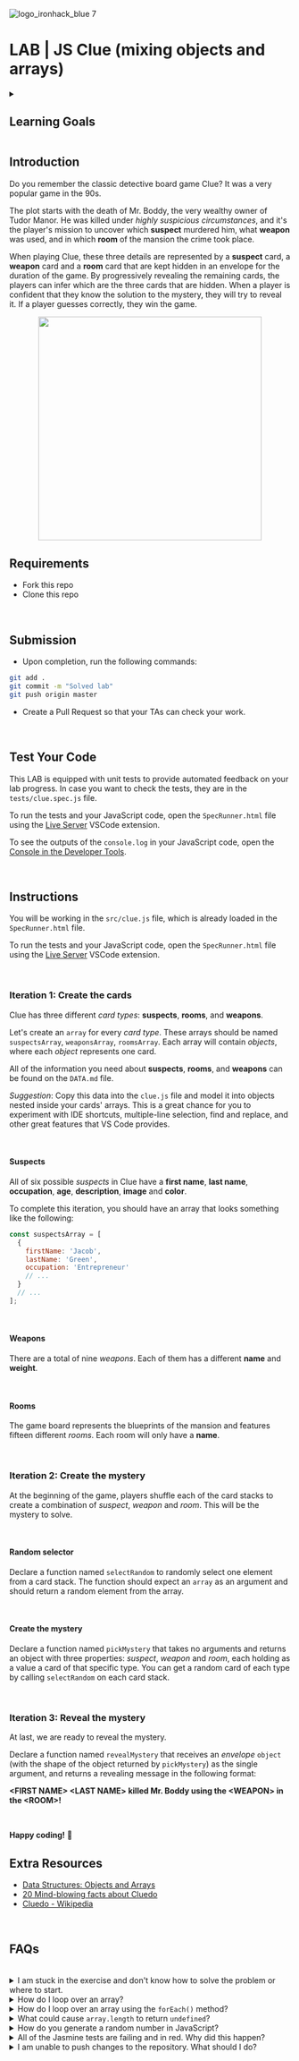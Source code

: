 ![logo_ironhack_blue 7](https://user-images.githubusercontent.com/23629340/40541063-a07a0a8a-601a-11e8-91b5-2f13e4e6b441.png)

# LAB | JS Clue (mixing objects and arrays)

<details>
  <summary>
   <h2>Learning Goals</h2>
  </summary>

  This exercise is designed to allow you practice and apply the concepts and techniques taught in class. 

  Upon completion of this exercise, you will be able to:

  - Run predefined tests in Jasmine to verify that the program meets the technical requirements.
  - Identify expected code behavior by reading and understanding test results and errors.
  - Create objects using the object literal syntax
  - Declare and invoke functions
  - Use the `return` keyword to return a value from a function.
  - Pass arrays to functions as arguments.
  - Access objects stored in arrays,
  - Access object properties using the dot notation and bracket notation
  - Iterate over arrays using the `for` and `forEach` loops.

  <br>
  <hr> 

</details>

## Introduction

Do you remember the classic detective board game Clue? It was a very popular game in the 90s.

The plot starts with the death of Mr. Boddy, the very wealthy owner of Tudor Manor. He was killed under _highly suspicious circumstances_, and it's the player's mission to uncover which **suspect** murdered him, what **weapon** was used, and in which **room** of the mansion the crime took place.

When playing Clue, these three details are represented by a **suspect** card, a **weapon** card and a **room** card that are kept hidden in an envelope for the duration of the game. By progressively revealing the remaining cards, the players can infer which are the three cards that are hidden. When a player is confident that they know the solution to the mystery, they will try to reveal it. If a player guesses correctly, they win the game.

<p align="center"><img width="400" src="https://i.imgur.com/AZWieq9.jpg=300"/></p>

## Requirements

- Fork this repo
- Clone this repo

<br>

## Submission

- Upon completion, run the following commands:

```sh
git add .
git commit -m "Solved lab"
git push origin master
```

- Create a Pull Request so that your TAs can check your work.

<br>


## Test Your Code

This LAB is equipped with unit tests to provide automated feedback on your lab progress. In case you want to check the tests, they are in the `tests/clue.spec.js` file.

To run the tests and your JavaScript code, open the `SpecRunner.html` file using the [Live Server](https://marketplace.visualstudio.com/items?itemName=ritwickdey.LiveServer) VSCode extension.

To see the outputs of the `console.log` in your JavaScript code, open the [Console in the Developer Tools](https://developer.chrome.com/docs/devtools/open/#console).

<br>

## Instructions

You will be working in the `src/clue.js` file, which is already loaded in the `SpecRunner.html` file.

To run the tests and your JavaScript code, open the `SpecRunner.html` file using the [Live Server](https://marketplace.visualstudio.com/items?itemName=ritwickdey.LiveServer) VSCode extension.

<br>

### Iteration 1: Create the cards

Clue has three different _card types_: **suspects**, **rooms**, and **weapons**.

Let's create an `array` for every _card type_. These arrays should be named `suspectsArray`, `weaponsArray`, `roomsArray`.
Each array will contain _objects_, where each _object_ represents one card.

All of the information you need about **suspects**, **rooms**, and **weapons** can be found on the `DATA.md` file.

_Suggestion_: Copy this data into the `clue.js` file and model it into objects nested inside your cards' arrays. This is a great chance for you to experiment with IDE shortcuts, multiple-line selection, find and replace, and other great features that VS Code provides.

<br>

#### Suspects

All of six possible _suspects_ in Clue have a **first name**, **last name**, **occupation**, **age**, **description**, **image** and **color**.

To complete this iteration, you should have an array that looks something like the following:

```javascript
const suspectsArray = [
  {
    firstName: 'Jacob',
    lastName: 'Green',
    occupation: 'Entrepreneur'
    // ...
  }
  // ...
];
```

<br>

#### Weapons

There are a total of nine _weapons_. Each of them has a different **name** and **weight**.

<br>

#### Rooms

The game board represents the blueprints of the mansion and features fifteen different _rooms_. Each room will only have a **name**.

<br>

### Iteration 2: Create the mystery

At the beginning of the game, players shuffle each of the card stacks to create a combination of _suspect_, _weapon_ and _room_. This will be the mystery to solve.

<br>

#### Random selector

Declare a function named `selectRandom` to randomly select one element from a card stack. The function should expect an `array` as an argument and should return a random element from the array.

<br>

#### Create the mystery

Declare a function named `pickMystery` that takes no arguments and returns an object with three properties: _suspect_, _weapon_ and _room_, each holding as a value a card of that specific type. You can get a random card of each type by calling `selectRandom` on each card stack.

<br>

### Iteration 3: Reveal the mystery

At last, we are ready to reveal the mystery.

Declare a function named `revealMystery` that receives an _envelope_ `object` (with the shape of the object returned by `pickMystery`) as the single argument, and returns a revealing message in the following format:

**\<FIRST NAME\> \<LAST NAME\> killed Mr. Boddy using the \<WEAPON\> in the \<ROOM\>!**

<br>



**Happy coding!** 💙



## Extra Resources

- [Data Structures: Objects and Arrays](http://eloquentjavascript.net/04_data.html)
- [20 Mind-blowing facts about Cluedo](http://whatculture.com/offbeat/20-mind-blowing-facts-you-didnt-know-about-cluedo)
- [Cluedo - Wikipedia](https://en.wikipedia.org/wiki/Cluedo)

<br>

## FAQs

<br>

<details>
  <summary>I am stuck in the exercise and don't know how to solve the problem or where to start.</summary>
  <br>

  If you are stuck in your code and don't know how to solve the problem or where to start, you should take a step back and try to form a clear question about the specific issue you are facing. This will help you narrow down the problem and come up with potential solutions.

  For example, is it a concept that you don't understand, or are you receiving an error message that you don't know how to fix? It is usually helpful to try to state the problem as clearly as possible, including any error messages you are receiving. This can help you communicate the issue to others and potentially get help from classmates or online resources. 

  Once you have a clear understanding of the problem, you will be able to start working toward the solution.

  [Back to top](#faqs)

</details>

<details>
  <summary>How do I loop over an array?</summary>
  <br>

  Loops allow you to repeat a block of code a certain number of times. There are several ways to loop over an array in JavaScript:

  #### For loop

  The `for` loop is the most traditional way to loop through an array in JavaScript. It consists of three parts: the *initialization*, the *condition*, and the *increment/decrement*:

  ```js
  const animals = ['cat', 'dog', 'bird'];

  // initialize counter variable (let i = 0)
  // set condition (i < animals.length)
  // increment counter (i++)
  for (let i = 0; i < animals.length; i++) {
    console.log(animals[i]);
  }
  ```

  The initialization is where you declare a counter variable and set its initial value.
  The condition is a boolean expression that is evaluated before each iteration of the loop. If the condition is `true`, the loop will continue. Once the condition turns `false`, the loop will terminate. 
  The increment/decrement is where you update the counter variable and it happens at the end of each iteration.
  The block of code inside the loop is repeated during each iteration.

<br>

  #### While loop

  The `while` loop is another way to loop through an array in JavaScript. It consists of a condition and a block of code that is executed as long as the condition is `true`.

  Like the `for` loop, the `while` loop requires a counter variable to keep track of the current position in the array. The counter variable must be initialized before the loop, and incremented or decremented at the end of each iteration.

  ```js
  const animals = ['cat', 'dog', 'bird'];

  // initialize a counter variable (i)
  let i = 0;

  // set condition (i < animals.length)
  while (i < animals.length) {
    console.log(animals[i]);
    
    // increment counter (i++)
    i++;
  }
  ```

  [Back to top](#faqs)

</details>

<details>
  <summary>How do I loop over an array using the <code>forEach()</code> method?</summary>
  <br>

  The `forEach()` method executes a provided function once for each array element. It does not return a new array, but rather executes the function on each element in the array.

  The syntax of the `forEach()` method is as follows:

  ```js
  array.forEach( function(element) {
    // code to be executed for each element
  });
  ```

  <br>

  Here is an example that uses the `forEach()` method to log each element and its index in an array to the console:

  ```js
  const fruits = ['apple', 'banana', 'cherry'];

  fruits.forEach( function(element, index) {
    console.log(`${index}: ${element}`);
  });
  ```

  <br>

  You can also use an arrow function as the callback function for `forEach()`:

  ```js
  fruits.forEach((element, index) => {
    console.log(`${index}: ${element}`);
  });
  ```

  [Back to top](#faqs)

</details>

<details>
  <summary>What could cause <code>array.length</code> to return <code>undefined</code>?</summary>
  <br>

  If you try to access the `.length` property on an array (e.g., `array.length`) but you are getting `undefined` it means that the variable you are accessing is not actually an array.

<br>

  **How do I fix this?** 

  Check that the variable you are trying to access is actually an array.

  [Back to top](#faqs)

</details>

<details>
  <summary>How do you generate a random number in JavaScript?</summary>
  <br>

  To generate a random number using the `Math.random()` method.


  The `Math.random()` method returns a random floating-point (decimal) number in the range between `0` and `0.9999999999999999`. Example:

  ```js
  const randomNumber = Math.random();
  console.log(randomNumber);
  ```

  <br>

  To generate a random integer within a specific range, use the following formula:

  ```js
  const min = 1;
  const max = 10;
  const randomInteger = Math.floor(Math.random() * (max-min + 1)) + min;
  console.log(randomInteger);
  ```

  This will generate a random number that is an integer between 1 and 10 (inclusive).

  For more information, check: [MDN: Math.random()](https://developer.mozilla.org/en-US/docs/Web/JavaScript/Reference/Global_Objects/Math/random)

  [Back to top](#faqs)

</details>

<details>
  <summary>All of the Jasmine tests are failing and in red. Why did this happen?</summary>
  <br>

  One possible reason why all of the Jasmine tests are failing is that there is a syntax error in the code being tested. If the code contains a syntax error, it will not be loaded properly and none of the tests will be able to run. This will cause all of the tests to fail.



To troubleshoot this issue, you will need to examine the code being tested for syntax errors. Look for missing brackets, semicolons, or other syntax issues that could be causing the problem. If you find a syntax error, correct it and try running the tests again.




Another possibility is that there is an issue with the tests. It is possible that you may have modified the test file and caused an issue. If you have made changes to the test file, try copying and pasting the original test file and running the tests again to see if this resolves the issue.



  [Back to top](#faqs)
</details>


<details>
  <summary>I am unable to push changes to the repository. What should I do?</summary>
  <br>

  There are a couple of possible reasons why you may be unable to *push* changes to a Git repository:

  1. **You have not committed your changes:** Before you can push your changes to the repository, you need to commit them using the `git commit` command. Make sure you have committed your changes and try pushing again. To do this, run the following terminal commands from the project folder:

   ```bash
   git add .
   git commit -m "Your commit message"
   git push
   ```

  2. **You do not have permission to push to the repository:** If you have cloned the repository directly from the main Ironhack repository without making a *Fork* first, you do not have write access to the repository.
   To check which remote repository you have cloned, run the following terminal command from the project folder:

   ```bash
   git remote -v
   ```

   If the link shown is the same as the main Ironhack repository, you will need to fork the repository to your GitHub account first, and then clone your fork to your local machine to be able to push the changes.

   Note: You may want to make a copy of the code you have locally, to avoid losing it in the process.

  [Back to top](#faqs)
  
</details>
